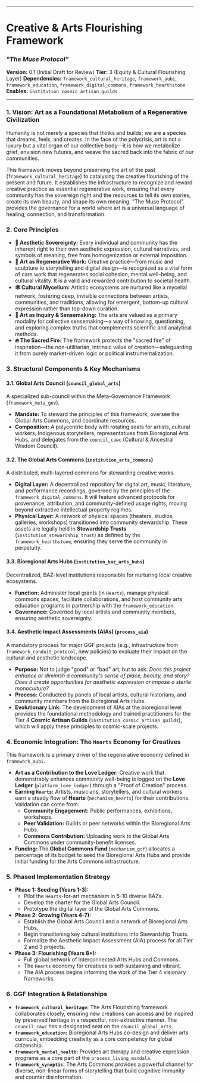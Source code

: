 ***

# Creative & Arts Flourishing Framework
### *"The Muse Protocol"*

**Version:** 0.1 (Initial Draft for Review)
**Tier:** 3 (Equity & Cultural Flourishing Layer)
**Dependencies:** `framework_cultural_heritage`, `framework_aubi`, `framework_education`, `framework_digital_commons`, `framework_hearthstone`
**Enables:** `institution_cosmic_artisan_guilds`

---

### **1. Vision: Art as a Foundational Metabolism of a Regenerative Civilization**

Humanity is not merely a species that thinks and builds; we are a species that dreams, feels, and creates. In the face of the polycrisis, art is not a luxury but a vital organ of our collective body—it is how we metabolize grief, envision new futures, and weave the sacred back into the fabric of our communities.

This framework moves beyond preserving the art of the past (`framework_cultural_heritage`) to catalysing the creative flourishing of the present and future. It establishes the infrastructure to recognize and reward creative practice as essential regenerative work, ensuring that every community has the sovereign right and the resources to tell its own stories, create its own beauty, and shape its own meaning. "The Muse Protocol" provides the governance for a world where art is a universal language of healing, connection, and transformation.

### **2. Core Principles**

* **🎨 Aesthetic Sovereignty:** Every individual and community has the inherent right to their own aesthetic expression, cultural narratives, and symbols of meaning, free from homogenization or external imposition.
* **🌱 Art as Regenerative Work:** Creative practice—from music and sculpture to storytelling and digital design—is recognized as a vital form of care work that regenerates social cohesion, mental well-being, and cultural vitality. It is a valid and rewarded contribution to societal health.
* **🕸️ Cultural Mycelium:** Artistic ecosystems are nurtured like a mycelial network, fostering deep, invisible connections between artists, communities, and traditions, allowing for emergent, bottom-up cultural expression rather than top-down curation.
* **🧭 Art as Inquiry & Sensemaking:** The arts are valued as a primary modality for collective sensemaking—a way of knowing, questioning, and exploring complex truths that complements scientific and analytical methods.
* **🔥 The Sacred Fire:** The framework protects the "sacred fire" of inspiration—the non-utilitarian, intrinsic value of creation—safeguarding it from purely market-driven logic or political instrumentalization.

### **3. Structural Components & Key Mechanisms**

#### **3.1. Global Arts Council (`council_global_arts`)**
A specialized sub-council within the Meta-Governance Framework (`framework_meta_gov`).

* **Mandate:** To steward the principles of this framework, oversee the Global Arts Commons, and coordinate resources.
* **Composition:** A polycentric body with rotating seats for artists, cultural workers, Indigenous storytellers, representatives from Bioregional Arts Hubs, and delegates from the `council_cawc` (Cultural & Ancestral Wisdom Council).

#### **3.2. The Global Arts Commons (`institution_arts_commons`)**
A distributed, multi-layered commons for stewarding creative works.

* **Digital Layer:** A decentralized repository for digital art, music, literature, and performance recordings, governed by the principles of the `framework_digital_commons`. It will feature advanced protocols for provenance, attribution, and community-defined usage rights, moving beyond extractive intellectual property regimes.
* **Physical Layer:** A network of physical spaces (theaters, studios, galleries, workshops) transitioned into community stewardship. These assets are legally held in **Stewardship Trusts** (`institution_stewardship_trust`) as defined by the `framework_hearthstone`, ensuring they serve the community in perpetuity.

#### **3.3. Bioregional Arts Hubs (`institution_baz_arts_hubs`)**
Decentralized, BAZ-level institutions responsible for nurturing local creative ecosystems.

* **Function:** Administer local grants (in `Hearts`), manage physical commons spaces, facilitate collaborations, and host community arts education programs in partnership with the `framework_education`.
* **Governance:** Governed by local artists and community members, ensuring aesthetic sovereignty.

#### **3.4. Aesthetic Impact Assessments (AIAs) (`process_aia`)**
A mandatory process for major GGF projects (e.g., infrastructure from `framework_conduit_protocol`, new policies) to evaluate their impact on the cultural and aesthetic landscape.

* **Purpose:** Not to judge "good" or "bad" art, but to ask: *Does this project enhance or diminish a community's sense of place, beauty, and story? Does it create opportunities for aesthetic expression or impose a sterile monoculture?*
* **Process:** Conducted by panels of local artists, cultural historians, and community members from the Bioregional Arts Hubs.
* **Evolutionary Link:** The development of AIAs at the bioregional level provides the foundational methodology and trained practitioners for the Tier 4 **Cosmic Artisan Guilds** (`institution_cosmic_artisan_guilds`), which will apply these principles to cosmic-scale projects.

### **4. Economic Integration: The `Hearts` Economy for Creatives**

This framework is a primary driver of the regenerative economy defined in `framework_aubi`.

* **Art as a Contribution to the Love Ledger:** Creative work that demonstrably enhances community well-being is logged on the **Love Ledger** (`platform_love_ledger`) through a "Proof of Creation" process.
* **Earning `Hearts`:** Artists, musicians, storytellers, and cultural workers earn a steady flow of **Hearts** (`mechanism_hearts`) for their contributions. Validation can come from:
    * **Community Engagement:** Public performances, exhibitions, workshops.
    * **Peer Validation:** Guilds or peer networks within the Bioregional Arts Hubs.
    * **Commons Contribution:** Uploading work to the Global Arts Commons under community-benefit licenses.
* **Funding:** The **Global Commons Fund** (`mechanism_gcf`) allocates a percentage of its budget to seed the Bioregional Arts Hubs and provide initial funding for the Arts Commons infrastructure.

### **5. Phased Implementation Strategy**

* **Phase 1: Seeding (Years 1-3):**
    * Pilot the `Hearts`-for-art mechanism in 5-10 diverse BAZs.
    * Develop the charter for the Global Arts Council.
    * Prototype the digital layer of the Global Arts Commons.
* **Phase 2: Growing (Years 4-7):**
    * Establish the Global Arts Council and a network of Bioregional Arts Hubs.
    * Begin transitioning key cultural institutions into Stewardship Trusts.
    * Formalize the Aesthetic Impact Assessment (AIA) process for all Tier 2 and 3 projects.
* **Phase 3: Flourishing (Years 8+):**
    * Full global network of interconnected Arts Hubs and Commons.
    * The `Hearts` economy for creatives is self-sustaining and vibrant.
    * The AIA process begins informing the work of the Tier 4 visionary frameworks.

### **6. GGF Integration & Relationships**

* **`framework_cultural_heritage`:** The Arts Flourishing framework collaborates closely, ensuring new creations can access and be inspired by preserved heritage in a respectful, non-extractive manner. The `council_cawc` has a designated seat on the `council_global_arts`.
* **`framework_education`:** Bioregional Arts Hubs co-design and deliver arts curricula, embedding creativity as a core competency for global citizenship.
* **`framework_mental_health`:** Provides art therapy and creative expression programs as a core part of the `process_living_mandala`.
* **`framework_synoptic`:** The Arts Commons provides a powerful channel for diverse, non-linear forms of storytelling that build cognitive immunity and counter disinformation.

